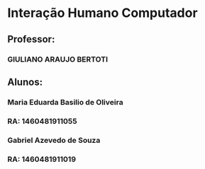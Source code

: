 # Interação Humano Computador
## Professor:
### GIULIANO ARAUJO BERTOTI


## Alunos:
### Maria Eduarda Basilio de Oliveira    
### RA: 1460481911055
### Gabriel Azevedo de Souza             
### RA: 1460481911019
